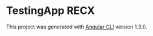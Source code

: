 # TestingApp RECX

This project was generated with [Angular CLI](https://github.com/angular/angular-cli) version 1.3.0.
